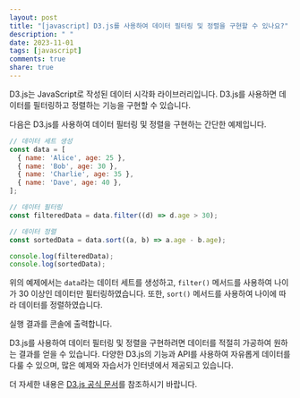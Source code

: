 ```yaml
---
layout: post
title: "[javascript] D3.js를 사용하여 데이터 필터링 및 정렬을 구현할 수 있나요?"
description: " "
date: 2023-11-01
tags: [javascript]
comments: true
share: true
---
```


D3.js는 JavaScript로 작성된 데이터 시각화 라이브러리입니다. D3.js를 사용하면 데이터를 필터링하고 정렬하는 기능을 구현할 수 있습니다.

다음은 D3.js를 사용하여 데이터 필터링 및 정렬을 구현하는 간단한 예제입니다.

```javascript
// 데이터 세트 생성
const data = [
  { name: 'Alice', age: 25 },
  { name: 'Bob', age: 30 },
  { name: 'Charlie', age: 35 },
  { name: 'Dave', age: 40 },
];

// 데이터 필터링
const filteredData = data.filter((d) => d.age > 30);

// 데이터 정렬
const sortedData = data.sort((a, b) => a.age - b.age);

console.log(filteredData);
console.log(sortedData);
```

위의 예제에서는 `data`라는 데이터 세트를 생성하고, `filter()` 메서드를 사용하여 나이가 30 이상인 데이터만 필터링하였습니다. 또한, `sort()` 메서드를 사용하여 나이에 따라 데이터를 정렬하였습니다.

실행 결과를 콘솔에 출력합니다.

D3.js를 사용하여 데이터 필터링 및 정렬을 구현하려면 데이터를 적절히 가공하여 원하는 결과를 얻을 수 있습니다. 다양한 D3.js의 기능과 API를 사용하여 자유롭게 데이터를 다룰 수 있으며, 많은 예제와 자습서가 인터넷에서 제공되고 있습니다.

더 자세한 내용은 [D3.js 공식 문서](https://d3js.org/)를 참조하시기 바랍니다.